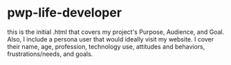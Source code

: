 # pwp-life-developer

this is the initial .html that covers my project's Purpose, Audience, and Goal. Also, I include a persona user that would ideally visit my website. I cover their name, age, profession, technology use, attitudes and behaviors, frustrations/needs, and goals. 
